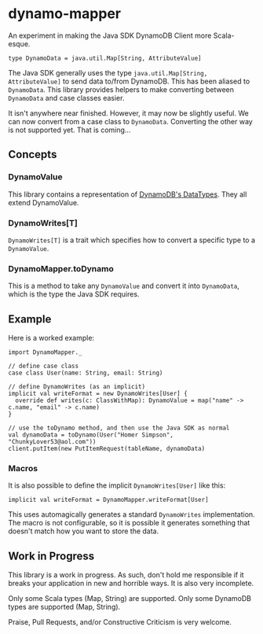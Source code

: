 # dynamo-mapper
An experiment in making the Java SDK DynamoDB Client more Scala-esque.

    type DynamoData = java.util.Map[String, AttributeValue]

The Java SDK generally uses the type `java.util.Map[String, AttributeValue]` to send data to/from DynamoDB. This has been aliased to `DynamoData`. This library provides helpers to make converting between `DynamoData` and case classes easier.

It isn't anywhere near finished. However, it may now be slightly useful. We can now convert from a case class to `DynamoData`. Converting the other way is not supported yet. That is coming...

## Concepts

### DynamoValue
This library contains a representation of [DynamoDB's DataTypes](http://docs.aws.amazon.com/amazondynamodb/latest/developerguide/DataModel.html#DataModel.DataTypes). They all extend DynamoValue.

### DynamoWrites[T]

`DynamoWrites[T]` is a trait which specifies how to convert a specific type to a `DynamoValue`.

### DynamoMapper.toDynamo

This is a method to take any `DynamoValue` and convert it into `DynamoData`, which is the type the Java SDK requires.

## Example

Here is a worked example:

    import DynamoMapper._

    // define case class
    case class User(name: String, email: String)

    // define DynamoWrites (as an implicit)
    implicit val writeFormat = new DynamoWrites[User] {
      override def writes(c: ClassWithMap): DynamoValue = map("name" -> c.name, "email" -> c.name)
    }

    // use the toDynamo method, and then use the Java SDK as normal
    val dynamoData = toDynamo(User("Homer Simpson", "ChunkyLover53@aol.com"))
    client.putItem(new PutItemRequest(tableName, dynamoData)

### Macros

It is also possible to define the implicit `DynamoWrites[User]` like this:

    implicit val writeFormat = DynamoMapper.writeFormat[User]

This uses automagically generates a standard `DynamoWrites` implementation. The macro is not configurable, so it is possible it generates something that doesn't match how you want to store the data.

## Work in Progress

This library is a work in progress. As such, don't hold me responsible if it breaks your application in new and horrible ways. It is also very incomplete.

Only some Scala types (Map, String) are supported. Only some DynamoDB types are supported (Map, String).

Praise, Pull Requests, and/or Constructive Criticism is very welcome.

